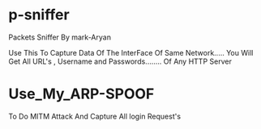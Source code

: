 # p-sniffer

Packets Sniffer By mark-Aryan

Use This To Capture Data Of The InterFace Of Same Network..... 
You Will Get All URL's , Username and Passwords........ Of Any HTTP Server

# Use_My_ARP-SPOOF
To Do MITM Attack And Capture All login Request's



